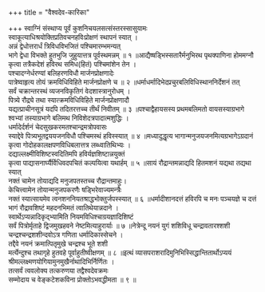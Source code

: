 +++
title = "वैश्वदेव-कारिका"

+++
स्वाग्निं संस्थाप्य पूर्वं कुशनिचयलसत्संस्तरस्सासुयामः   
स्वाकूत्याधिश्रयोक्तिप्रतिवचनहविःप्रोक्षणं स्थापनं स्यात् ।  
अन्नं द्वेधोत्तरार्धं त्रिविधविभजितं पश्चिमारम्भमन्यत्   
भागे द्वेधा विभक्ते हुतभुजि जुहुयात्तत्र पूर्वस्थमन्नम् ॥ १ ॥आद्यैष्षड्भिस्सतारैर्मनुभिरथ पृथक्पाणिना होममग्नौ   
कृत्वा तत्रैकदेशं हविरथ समिध(हितं) पश्चिमांशेन तेन ।  
पश्चादग्नेर्धरण्यां बलिहरणविधौ मार्जनप्रोक्षणादेः   
पात्रेष्वाहृत्य तोयं क्रमविधिविहिते मार्जनप्रोक्षणे च ॥ २ ॥धर्माधर्मादिभेदप्रचुरबलिविधिस्थाननिर्देशनं तत्   
सर्वं चक्रान्तरस्थं व्यजनविकृतिगं वेदशास्त्रानुरोधम् ।  
पित्र्ये रौद्र्ये तथा स्यात्क्रमविधिविहिते मार्जनप्रोक्षणादौ   
यद्यत्प्राचीनसूत्रं यदपि तदितरत्तच्च तीर्थं निवीतम् ॥ ३ ॥पश्चाद्वैहायसस्य प्रथमबलिमतो वायसस्याग्रभागे   
श्वभ्यां तस्याग्रभागे बलिमथ निविशेदत्रपादात्मशुद्धिः ।  
धर्मादेर्दर्शनं चेदसुखकरमतश्चान्द्रमत्रोपवासः   
स्याद्देवे पित्र्यभूतद्वययजनविधौ पश्चिमस्थं हविस्स्यात् ॥ ४ ॥मध्यादुद्धृत्य भागान्मनुजयजनमित्यग्रभागेऽग्रदानं   
कृत्वा गोदोहकालक्षपणविधिबलात्तत्र लब्ध्वातिथिभ्यः ।  
दद्याल्लक्ष्मीविशिष्टस्वदितिमपि हविर्यज्ञशिष्टान्नयुक्तं   
कृत्वा पाद्यासनार्घ्यैर्विधिवदपचितं कल्पयित्वा यथार्हम् ॥ ५ ॥सायं रौद्रान्तमन्नाद्यदि हितमशनं यद्यथा तद्यथा स्यात्   
नक्तं चामेन तोयाद्यदि मनुजपतस्तच्च रौद्रान्तमाहुः।  
केचित्त्वामेन तोयान्मनुजपकरणैः षड्भिरेवाज्यमन्त्रैः   
नक्तं स्यात्सायमेव त्वनशननियतश्राद्धभोक्तुर्जपस्स्यात् ॥ ६ ॥धर्मादीशानदत्तं हविरपि च मनः पञ्चयज्ञे च दत्तं   
भागं रौद्रावशिष्टं महदनभिमतं त्वातिथेयान्नदाने ।  
स्वार्थेऽप्यन्नादिकृद्भ्यामिति नियमविधिश्चाग्रयज्ञादिशिष्टं   
सर्वं पित्रोर्मृताहे द्विजमुखहवने नेष्टमित्याहुरार्याः ॥ ७ ॥नेत्रेन्दू नयनं युगं शशिविधू चन्द्रावतारश्शशी   
चन्द्रश्चन्द्रशशीन्दवोऽत्र गणिता धर्मादिकास्सेचने ।  
तद्दैवे नयनं क्रमात्पितृमुखे चन्द्रश्च भूते शशी   
मर्त्येन्दुश्च तथागृहे हुतवहे पूर्वाहुतीष्वीक्षणम् ॥ ८ ॥इत्थं व्यासपराशरादिमुनिभिस्सिद्धान्तितार्थोऽप्ययं   
श्रीमल्लक्ष्मणयोगियामुनमुखैर्नाथादिभिर्निर्णितः ।  
तत्सर्वं त्ववलोक्य तत्करुणया तद्वैश्वदेवक्रमः   
सम्मोदाय च वेङ्कटेशकविना प्रोक्तोऽभवद्धीमता ॥ ९ ॥